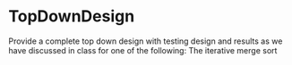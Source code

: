 # TopDownDesign
Provide a complete top down design with testing design and results as we have discussed in class for one of the following:  The iterative merge sort
